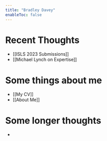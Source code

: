 ```yaml
---
title: "Bradley Davey"
enableToc: false
---
```


# Recent Thoughts
- [[ISLS 2023 Submissions]]
- [[Michael Lynch on Expertise]]

# Some things about me
- [[My CV]]
- [[About Me]]

#  Some longer thoughts
- 